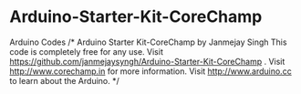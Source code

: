 # Arduino-Starter-Kit-CoreChamp
Arduino Codes
/* Arduino Starter Kit-CoreChamp by Janmejay Singh
 This code is completely free for any use.
 Visit https://github.com/janmejaysyngh/Arduino-Starter-Kit-CoreChamp .
 Visit http://www.corechamp.in for more information.
 Visit http://www.arduino.cc to learn about the Arduino.
*/
